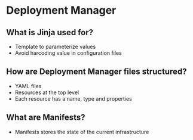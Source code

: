 # Deployment Manager

## What is Jinja used for?
 - Template to parameterize values
 - Avoid harcoding value in configuration files

## How are Deployment Manager files structured?
 - YAML files
 - Resources at the top level
 - Each resource has a name, type and properties

## What are Manifests?
 - Manifests stores the state of the current infrastructure
